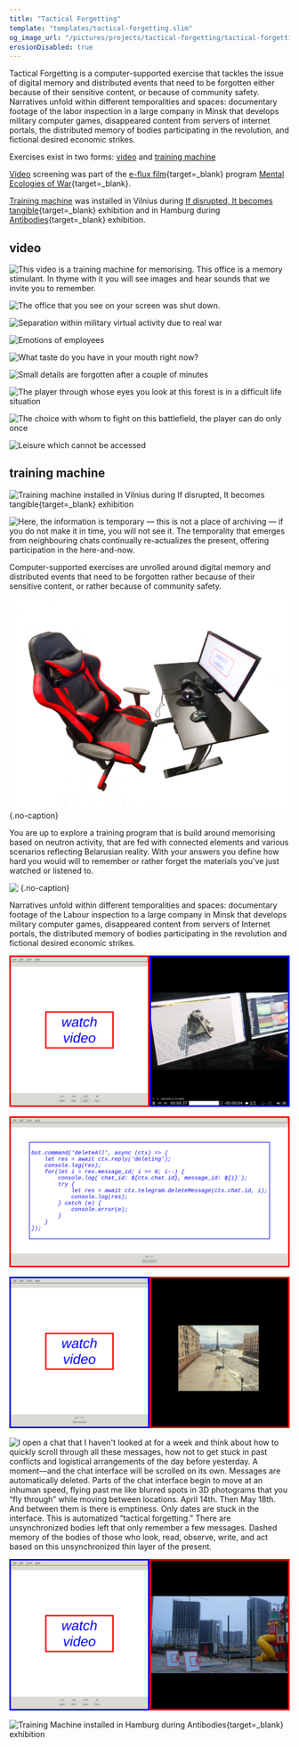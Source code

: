 ```yaml
---
title: "Tactical Forgetting"
template: "templates/tactical-forgetting.slim" 
og_image_url: "/pictures/projects/tactical-forgetting/tactical-forgetting-04.png"
erosionDisabled: true
---
```

Tactical Forgetting is a computer-supported exercise that tackles the issue of digital memory and distributed events that need to be forgotten either because of their sensitive content, or because of community safety. Narratives unfold within different temporalities and spaces: documentary footage of the labor inspection in a large company in Minsk that develops military computer games, disappeared content from servers of internet portals, the distributed memory of bodies participating in the revolution, and fictional desired economic strikes. 

Exercises exist in two forms: [video](#video) and [training machine](#training-machine)

[Video](#video) screening was part of the [e-flux film](https://www.e-flux.com/film/){target=_blank} program [Mental Ecologies of War](https://www.e-flux.com/video/series/517391/mental-ecologies-of-war/){target=_blank}​.

[Training machine](#training-machine) was installed in Vilnius during [If disrupted, It becomes tangible](https://www.if-disrupted.lt/){target=_blank} exhibition and in Hamburg during [Antibodies](https://www.westwerk.org/antikoerper.html){target=_blank} exhibition.

## video

![This video is a training machine for memorising. This office is a memory stimulant. In thyme with it you will see images and hear sounds that we invite you to remember.](/pictures/projects/$canonicalName$/video-stills/eeefff-tactical-forgetting-01.jpg)

![The office that you see on your screen was shut down.](/pictures/projects/$canonicalName$/video-stills/eeefff-tactical-forgetting-02.jpg)

![Separation within military virtual activity due to real war](/pictures/projects/$canonicalName$/video-stills/eeefff-tactical-forgetting-03.jpg)

![Emotions of employees](/pictures/projects/$canonicalName$/video-stills/eeefff-tactical-forgetting-04.jpg)

![What taste do you have in your mouth right now?](/pictures/projects/$canonicalName$/video-stills/eeefff-tactical-forgetting-05.jpg)

![Small details are forgotten after a couple of minutes](eeefff-tactical-forgetting-06.jpg)

![The player through whose eyes you look at this forest is in a difficult life situation](/pictures/projects/$canonicalName$/video-stills/eeefff-tactical-forgetting-07.jpg)

![The choice with whom to fight on this battlefield, the player can do only once](/pictures/projects/$canonicalName$/video-stills/eeefff-tactical-forgetting-08.jpg)

![Leisure which cannot be accessed](/pictures/projects/$canonicalName$/video-stills/eeefff-tactical-forgetting-11.jpg)

## training machine

![Training machine installed in Vilnius during [If disrupted, It becomes tangible](https://www.if-disrupted.lt/){target=_blank} exhibition](/pictures/projects/$canonicalName$/ndg/ndg-view-01.png)

![Here, the information is temporary — this is not a place of archiving — if you do not make it in time, you will not see it. The temporality that emerges from neighbouring chats continually re-actualizes the present, offering participation in the here-and-now. ](/pictures/projects/tactical-forgetting/tactical-forgetting-00.gif)

Computer-supported exercises are unrolled around digital memory and distributed events that need to be forgotten rather because of their sensitive content, or rather because of community safety. 

![&nbsp;](/pictures/projects/tactical-forgetting/tactical-forgetting-04.png){.no-caption}

You are up to explore a training program that is build around memorising based on neutron activity, that are fed with connected elements and various scenarios reflecting Belarusian reality. With your answers you define how hard you would will to remember or rather forget the materials you’ve just watched or listened to. 

![&nbsp;](/pictures/projects/tactical-forgetting/tactical-forgetting-05.png){.no-caption}

Narratives unfold within different temporalities and spaces: documentary footage of the Labour inspection to a large company in Minsk that develops military computer games, disappeared content from servers of Internet portals, the distributed memory of bodies participating in the revolution and fictional desired economic strikes.

![The disconnection of the Internet has cut off from the usual distributed outsourcing work - there are no more craving voices on the other side of the screen. The ethics of personal contribution to production through agile team management methods can be forgotten, at least for an indefinite period. ](/pictures/projects/tactical-forgetting/tactical-forgetting-06.png)

![Someone leaves, because in two hours a meeting will begin, corporate, without political demands - not a mass meeting, but a call with the team about the results of the week. How to stop financial flows, not the labor process. Quote from the appeal of the International Association of Game Designers: ...](/pictures/projects/tactical-forgetting/tactical-forgetting-07.png)

![My country 2020. I'm trying to build a socialist city. Everything that I build, as I am told, will not be profitable. An excellent trainer for a future startuper!](/pictures/projects/tactical-forgetting/tactical-forgetting-08.png)

![I open a chat that I haven't looked at for a week and think about how to quickly scroll through all these messages, how not to get stuck in past conflicts and logistical arrangements of the day before yesterday. A moment—and the chat interface will be scrolled on its own. Messages are automatically deleted. Parts of the chat interface begin to move at an inhuman speed, flying past me like blurred spots in 3D photograms that you “fly through” while moving between locations. April 14th. Then May 18th. And between them is there is emptiness. Only dates are stuck in the interface. This is automatized “tactical forgetting.” There are unsynchronized bodies left that only remember a few messages. Dashed memory of the bodies of those who look, read, observe, write, and act based on this unsynchronized thin layer of the present.](/pictures/projects/tactical-forgetting/tactical-forgetting-09.png)

![the vigor of the turrets is in harmony with the pace of colonization  of this city by the neighboring country. the first thing that was built was a playground. real estate - real colonization. or maybe just a marketing ploy...](/pictures/projects/tactical-forgetting/tactical-forgetting-10.png)

![Training Machine installed in Hamburg during [Antibodies](https://www.westwerk.org/antikoerper.html){target=_blank} exhibition](/pictures/projects/tactical-forgetting/tactical-forgetting-01.png)

